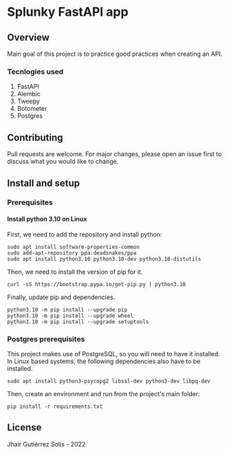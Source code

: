 # Splunky FastAPI app

## Overview
Main goal of this project is to practice good practices when creating an API.

### Tecnlogies used
1. FastAPI
2. Alembic
3. Tweepy
4. Botometer
5. Postgres

## Contributing
Pull requests are welcome. For major changes, please open an issue first to discuss what you would like to change.

## Install and setup

### Prerequisites

#### Install python 3.10 on Linux

First, we need to add the repository and install python:

```
sudo apt install software-properties-common
sudo add-apt-repository ppa:deadsnakes/ppa
sudo apt install python3.10 python3.10-dev python3.10-distutils
```

Then, we need to install the version of pip for it.

```
curl -sS https://bootstrap.pypa.io/get-pip.py | python3.10
```

Finally, update pip and dependencies.

```
python3.10 -m pip install --upgrade pip
python3.10 -m pip install --upgrade wheel
python3.10 -m pip install --upgrade setuptools
```

### Postgres prerequisites

This project makes use of PostgreSQL, so you will need to have it installed. In Linux based systems, the following dependencies also have to be installed.

```
sudo apt install python3-psycopg2 libssl-dev python3-dev libpq-dev
```

Then, create an environment and run from the project's main folder:

```
pip install -r requirements.txt
```

## License
Jhair Gutiérrez Solís - 2022